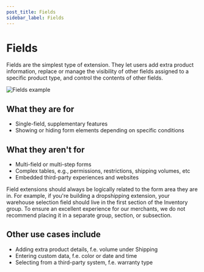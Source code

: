 ```yaml
---
post_title: Fields
sidebar_label: Fields
---
```


# Fields

Fields are the simplest type of extension. They let users add extra product information, replace or manage the visibility of other fields assigned to a specific product type, and control the contents of other fields.

![Fields example](https://developer.fincommerce.com/wp-content/uploads/2023/12/product-editor-ext-guidelines-fields.png)

## What they are for

- Single-field, supplementary features
- Showing or hiding form elements depending on specific conditions

## What they aren't for

- Multi-field or multi-step forms
- Complex tables, e.g., permissions, restrictions, shipping volumes, etc
- Embedded third-party experiences and websites

Field extensions should always be logically related to the form area they are in. For example, if you're building a dropshipping extension, your warehouse selection field should live in the first section of the Inventory group. To ensure an excellent experience for our merchants, we do not recommend placing it in a separate group, section, or subsection.

## Other use cases include

- Adding extra product details, f.e. volume under Shipping
- Entering custom data, f.e. color or date and time
- Selecting from a third-party system, f.e. warranty type
